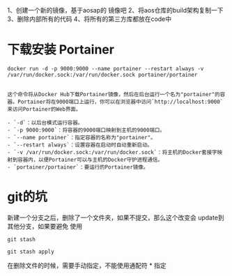 
1、创建一个新的镜像，基于aosap的 镜像吧
2、将aos仓库的build架构复制一下
3、删除内部所有的代码
4、将所有的第三方库都放在code中




# 下载安装 **Portainer**

```
docker run -d -p 9000:9000 --name portainer --restart always -v /var/run/docker.sock:/var/run/docker.sock portainer/portainer


这个命令将从Docker Hub下载Portainer镜像，然后在后台运行一个名为"portainer"的容器。Portainer将在9000端口上运行，你可以在浏览器中访问`http://localhost:9000`来访问Portainer的Web界面。

- `-d`：以后台模式运行容器。
- `-p 9000:9000`：将容器的9000端口映射到主机的9000端口。
- `--name portainer`：指定容器的名称为"portainer"。
- `--restart always`：设置容器在启动时自动重新启动。
- `-v /var/run/docker.sock:/var/run/docker.sock`：将主机的Docker套接字映射到容器内，以便Portainer可以与主机的Docker守护进程通信。
- `portainer/portainer`：要运行的Portainer镜像。

```



# git的坑

新建一个分支之后，删除了一个文件夹，如果不提交，那么这个改变会  update到  其他分支，如果要避免
使用  
```
git stash 

git stash apply
```

在删除文件的时候，需要手动指定，不能使用通配符 * 指定

